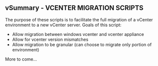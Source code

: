 ## vSummary - VCENTER MIGRATION SCRIPTS
The purpose of these scripts is to facilitate the full migration of a vCenter environment to a new vCenter server. Goals of this script:

* Allow migration between windows vcenter and vcenter appliance
* Allow for vcenter version mismatches
* Allow migration to be granular (can choose to migrate only portion of environment)

More to come... 

